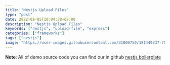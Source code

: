 ```yaml
---
title: "Nestjs Upload Files"
type: "post"
date: 2022-08-05T10:04:38+07:00
description: "Nestjs Upload Files"
keywords: ["nestjs", "upload-file", "express"]
categories: ["frameworks"]
tags: ["nestjs"]
image: "https://user-images.githubusercontent.com/31009750/181449337-70081a76-5a01-4229-805e-39ed0ded6b5b.png"
---
```


**Note**: All of demo source code you can find our in github [nestjs boilerplate](https://github.com/misostack/finance.api.sonnm.com)
